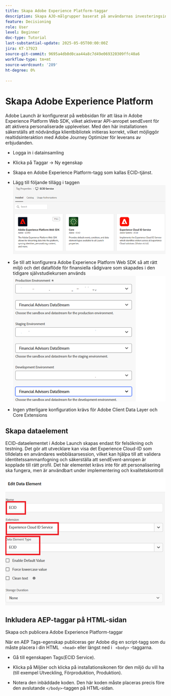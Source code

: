 ```yaml
---
title: Skapa Adobe Experience Platform-taggar
description: Skapa AJO-målgrupper baserat på användarnas investeringsinställningar (Stocks, Bonds, CD)
feature: Decisioning
role: User
level: Beginner
doc-type: Tutorial
last-substantial-update: 2025-05-05T00:00:00Z
jira: KT-17923
source-git-commit: 9695a4db0d0caa44a8c7d49e069320309ffc40a6
workflow-type: tm+mt
source-wordcount: '289'
ht-degree: 0%

---
```



# Skapa Adobe Experience Platform

Adobe Launch är konfigurerat på webbsidan för att läsa in Adobe Experience Platform Web SDK, vilket aktiverar API-anropet sendEvent för att aktivera personaliserade upplevelser. Med den här installationen säkerställs att nödvändiga klientbibliotek initieras korrekt, vilket möjliggör realtidsinteraktion med Adobe Journey Optimizer för leverans av erbjudanden.

* Logga in i datainsamling
* Klicka på Taggar -> Ny egenskap
* Skapa en Adobe Experience Platform-tagg som kallas ECID-tjänst.

* Lägg till följande tillägg i taggen
  ![tags-extensions](assets/ecid-tag.png)

* Se till att konfigurera Adobe Experience Platform Web SDK så att rätt miljö och det dataflöde för finansiella rådgivare som skapades i den tidigare självstudiekursen används
  ![web-sdk-configuration](assets/web-sdk-configuration.png)

* Ingen ytterligare konfiguration krävs för Adobe Client Data Layer och Core Extensions

## Skapa dataelement

ECID-dataelementet i Adobe Launch skapas endast för felsökning och testning. Det gör att utvecklare kan visa det Experience Cloud-ID som tilldelats en användares webbläsarsession, vilket kan hjälpa till att validera identitetssammanfogning och säkerställa att sendEvent-anropen är kopplade till rätt profil. Det här elementet krävs inte för att personalisering ska fungera, men är användbart under implementering och kvalitetskontroll

![ecid](assets/ecid-data-element.png)


## Inkludera AEP-taggar på HTML-sidan

Skapa och publicera Adobe Experience Platform-taggar

När en AEP Tags-egenskap publiceras ger Adobe dig en script-tagg som du måste placera i din HTML ``` <head>``` eller längst ned i ``` <body>``` -taggarna.

* Gå till egenskapen Tags(ECID Service).

* Klicka på Miljöer och klicka på installationsikonen för den miljö du vill ha (till exempel Utveckling, Förproduktion, Produktion).

* Notera den inbäddade koden. Den här koden måste placeras precis före den avslutande ```</body>```-taggen på HTML-sidan.

